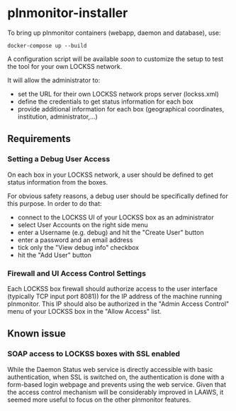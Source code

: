 # plnmonitor-installer

To bring up plnmonitor containers (webapp, daemon and database), use:

```
docker-compose up --build
```

A configuration script will be available *soon*  to customize the setup to test the tool for your own LOCKSS network. 

It will allow the administrator to:
- set the URL for their own LOCKSS network props server (lockss.xml) 
- define the credentials to get status information for each box
- provide additional information for each box (geographical coordinates, institution, administrator,...)

## Requirements

### Setting a Debug User Access

On each  box in your LOCKSS network, a user should be defined to get status information from the boxes.

For obvious safety reasons, a debug user should be specifically defined for this purpose. 
In order to do that: 

- connect to the LOCKSS UI of your LOCKSS box as an administrator
- select User Accounts  on the right side menu
- enter a Username (e.g. debug) and hit the "Create User" button
- enter a password and an email address
- tick only the "View debug info" checkbox
- hit the "Add User" button

### Firewall and UI Access Control Settings

Each LOCKSS box firewall should authorize access to the user interface (typically TCP input port 8081)) for the IP address of the machine running plnmonitor.
This IP should also be authorized in the "Admin Access Control" menu of your LOCKSS box in the "Allow Access" list. 


## Known issue 

### SOAP access to LOCKSS boxes with SSL enabled
While the Daemon Status web service is directly accessible with basic authentication, when SSL is switched on, the authentication is done with a form-based login webpage and prevents using the web service. Given that the access control mechanism will be considerably improved in LAAWS, it seemed more useful to focus on the other plnmonitor features.